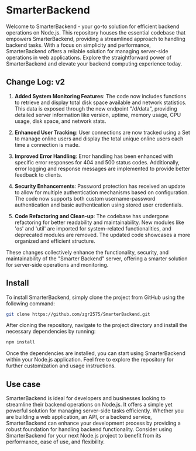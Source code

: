 # SmarterBackend

Welcome to SmarterBackend - your go-to solution for efficient backend operations on Node.js. This repository houses the essential codebase that empowers SmarterBackend, providing a streamlined approach to handling backend tasks. With a focus on simplicity and performance, SmarterBackend offers a reliable solution for managing server-side operations in web applications. Explore the straightforward power of SmarterBackend and elevate your backend computing experience today.

## Change Log: v2

1. **Added System Monitoring Features**: The code now includes functions to retrieve and display total disk space available and network statistics. This data is exposed through the new endpoint "/d/data", providing detailed server information like version, uptime, memory usage, CPU usage, disk space, and network stats.

2. **Enhanced User Tracking**: User connections are now tracked using a Set to manage online users and display the total unique online users each time a connection is made.

3. **Improved Error Handling**: Error handling has been enhanced with specific error responses for 404 and 500 status codes. Additionally, error logging and response messages are implemented to provide better feedback to clients.

4. **Security Enhancements**: Password protection has received an update to allow for multiple authentication mechanisms based on configuration. The code now supports both custom username-password authentication and basic authentication using stored user credentials.

5. **Code Refactoring and Clean-up**: The codebase has undergone refactoring for better readability and maintainability. New modules like 'os' and 'util' are imported for system-related functionalities, and deprecated modules are removed. The updated code showcases a more organized and efficient structure.

These changes collectively enhance the functionality, security, and maintainability of the "Smarter Backend" server, offering a smarter solution for server-side operations and monitoring.

## Install

To install SmarterBackend, simply clone the project from GitHub using the following command:

```bash
git clone https://github.com/zgr2575/SmarterBackend.git
```

After cloning the repository, navigate to the project directory and install the necessary dependencies by running:

```bash
npm install
```

Once the dependencies are installed, you can start using SmarterBackend within your Node.js application. Feel free to explore the repository for further customization and usage instructions.

## Use case

SmarterBackend is ideal for developers and businesses looking to streamline their backend operations on Node.js. It offers a simple yet powerful solution for managing server-side tasks efficiently. Whether you are building a web application, an API, or a backend service, SmarterBackend can enhance your development process by providing a robust foundation for handling backend functionality. Consider using SmarterBackend for your next Node.js project to benefit from its performance, ease of use, and flexibility.
